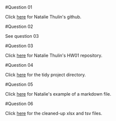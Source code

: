 #Question 01

Click [here](https://github.com/NThulin) for Natalie Thulin's github.

#Question 02

See question 03

#Question 03 

Click [here](https://github.com/NThulin/tfcb-homework01) for Natalie Thulin's HW01 repository.

#Question 04 

Click [here](https://github.com/NThulin/tfcb-homework01/tree/master/organized-project-directory) for the tidy project directory.

#Question 05

Click [here](https://github.com/NThulin/tfcb-homework01/tree/master/Question%2005) for Natalie's example of a markdown file.

#Question 06

Click [here](https://github.com/NThulin/tfcb-homework01/tree/master/organized-project-directory/data) for the cleaned-up xlsx and tsv files.

